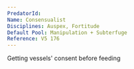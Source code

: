 ```yaml
---
PredatorId: 
Name: Consensualist
Disciplines: Auspex, Fortitude
Default Pool: Manipulation + Subterfuge
Reference: V5 176
---
```

Getting vessels' consent before feeding
